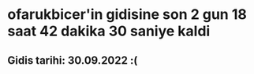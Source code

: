 # ofarukbicer'in gidisine son 2 gun 18 saat 42 dakika 30 saniye kaldi

## Gidis tarihi: 30.09.2022 :(